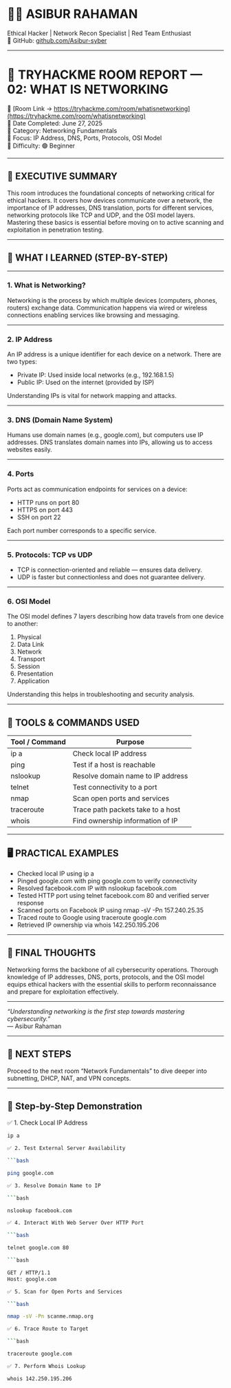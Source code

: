# 🧑‍💻 ASIBUR RAHAMAN  
Ethical Hacker | Network Recon Specialist | Red Team Enthusiast  
🔗 GitHub: [github.com/Asibur-syber](https://github.com/Asibur-syber)

---

# 📡 TRYHACKME ROOM REPORT — 02: WHAT IS NETWORKING  
🔗 [Room Link → https://tryhackme.com/room/whatisnetworking](https://tryhackme.com/room/whatisnetworking)  
📅 Date Completed: June 27, 2025  
📂 Category: Networking Fundamentals  
🎯 Focus: IP Address, DNS, Ports, Protocols, OSI Model  
🧩 Difficulty: 🟢 Beginner  

---

## 🧠 EXECUTIVE SUMMARY

This room introduces the foundational concepts of networking critical for ethical hackers. It covers how devices communicate over a network, the importance of IP addresses, DNS translation, ports for different services, networking protocols like TCP and UDP, and the OSI model layers. Mastering these basics is essential before moving on to active scanning and exploitation in penetration testing.

---

## 🎯 WHAT I LEARNED (STEP-BY-STEP)

---

### 1. What is Networking?

Networking is the process by which multiple devices (computers, phones, routers) exchange data. Communication happens via wired or wireless connections enabling services like browsing and messaging.

---

### 2. IP Address

An IP address is a unique identifier for each device on a network. There are two types:
- Private IP: Used inside local networks (e.g., 192.168.1.5)
- Public IP: Used on the internet (provided by ISP)

Understanding IPs is vital for network mapping and attacks.

---

### 3. DNS (Domain Name System)

Humans use domain names (e.g., google.com), but computers use IP addresses. DNS translates domain names into IPs, allowing us to access websites easily.

---

### 4. Ports

Ports act as communication endpoints for services on a device:
- HTTP runs on port 80
- HTTPS on port 443
- SSH on port 22

Each port number corresponds to a specific service.

---

### 5. Protocols: TCP vs UDP

- TCP is connection-oriented and reliable — ensures data delivery.
- UDP is faster but connectionless and does not guarantee delivery.

---

### 6. OSI Model

The OSI model defines 7 layers describing how data travels from one device to another:
1. Physical  
2. Data Link  
3. Network  
4. Transport  
5. Session  
6. Presentation  
7. Application  

Understanding this helps in troubleshooting and security analysis.

---

## 🧰 TOOLS & COMMANDS USED

| Tool / Command | Purpose                               |
|----------------|-------------------------------------|
| ip a         | Check local IP address               |
| ping         | Test if a host is reachable          |
| nslookup     | Resolve domain name to IP address   |
| telnet       | Test connectivity to a port          |
| nmap         | Scan open ports and services         |
| traceroute   | Trace path packets take to a host    |
| whois        | Find ownership information of IP    |

---

## 🖥️ PRACTICAL EXAMPLES

- Checked local IP using ip a  
- Pinged google.com with ping google.com to verify connectivity  
- Resolved facebook.com IP with nslookup facebook.com  
- Tested HTTP port using telnet facebook.com 80 and verified server response  
- Scanned ports on Facebook IP using nmap -sV -Pn 157.240.25.35  
- Traced route to Google using traceroute google.com  
- Retrieved IP ownership via whois 142.250.195.206

---

## 📝 FINAL THOUGHTS

Networking forms the backbone of all cybersecurity operations. Thorough knowledge of IP addresses, DNS, ports, protocols, and the OSI model equips ethical hackers with the essential skills to perform reconnaissance and prepare for exploitation effectively.

---

*“Understanding networking is the first step towards mastering cybersecurity.”*  
— Asibur Rahaman


---

## 📂 NEXT STEPS

Proceed to the next room “Network Fundamentals” to dive deeper into subnetting, DHCP, NAT, and VPN concepts.

---

## 🔬 Step-by-Step Demonstration

✅ 1. Check Local IP Address

```bash
ip a

✅ 2. Test External Server Availability

```bash

ping google.com

✅ 3. Resolve Domain Name to IP

```bash

nslookup facebook.com

✅ 4. Interact With Web Server Over HTTP Port

```bash

telnet google.com 80

```bash

GET / HTTP/1.1
Host: google.com

✅ 5. Scan for Open Ports and Services

```bash

nmap -sV -Pn scanme.nmap.org

✅ 6. Trace Route to Target

```bash

traceroute google.com

✅ 7. Perform Whois Lookup

whois 142.250.195.206
